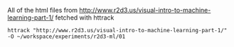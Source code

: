 All of the html files from http://www.r2d3.us/visual-intro-to-machine-learning-part-1/ fetched with httrack

`httrack "http://www.r2d3.us/visual-intro-to-machine-learning-part-1/" -O ~/workspace/experiments/r2d3-ml/01`